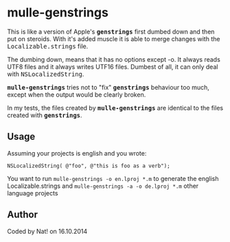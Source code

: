 # mulle-genstrings

This is like a version of Apple's <b><tt>genstrings</tt></b> first dumbed down and then put on steroids. With it's added muscle it is able to merge changes with the <tt>Localizable.strings</tt> file. 

The dumbing down, means that it has no options except -o. It always reads UTF8 files and it always writes UTF16 files. Dumbest of
all, it can only deal with <tt>NSLocalizedString</tt>.

<b><tt>mulle-genstrings</tt></b> tries not to "fix" <b><tt>genstrings</tt></b> behaviour too much, except when the output would be clearly broken.

In my tests, the files created by <b><tt>mulle-genstrings</tt></b> are identical to the files created with <b><tt>genstrings</tt></b>.

## Usage

Assuming your projects is english and you wrote:

	NSLocalizedString( @"foo", @"this is foo as a verb");

You want to run `mulle-genstrings -o en.lproj *.m`  to generate the english Localizable.strings and  `mulle-genstrings -a -o de.lproj *.m` other language projects


## Author

Coded by Nat! on 16.10.2014